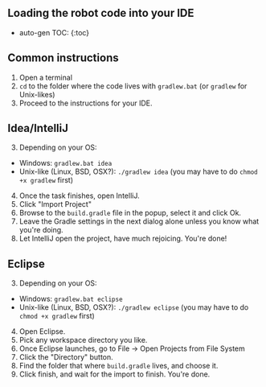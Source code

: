 Loading the robot code into your IDE
---

* auto-gen TOC:
{:toc}

## Common instructions
1. Open a terminal
2. `cd` to the folder where the code lives with `gradlew.bat` (or `gradlew` for Unix-likes)
3. Proceed to the instructions for your IDE.


## Idea/IntelliJ
3. Depending on your OS:
 * Windows: `gradlew.bat idea`
 * Unix-like (Linux, BSD, OSX?): `./gradlew idea` (you may have to do `chmod +x gradlew` first)
4. Once the task finishes, open IntelliJ.
5. Click "Import Project"
6. Browse to the `build.gradle` file in the popup, select it and click Ok.
7. Leave the Gradle settings in the next dialog alone unless you know what you're doing.
8. Let IntelliJ open the project, have much rejoicing. You're done!

## Eclipse

3. Depending on your OS:
 * Windows: `gradlew.bat eclipse`
 * Unix-like (Linux, BSD, OSX?): `./gradlew eclipse` (you may have to do `chmod +x gradlew` first)
4. Open Eclipse.
5. Pick any workspace directory you like.
6. Once Eclipse launches, go to File -> Open Projects from File System
7. Click the "Directory" button.
8. Find the folder that where `build.gradle` lives, and choose it.
9. Click finish, and wait for the import to finish. You're done.

